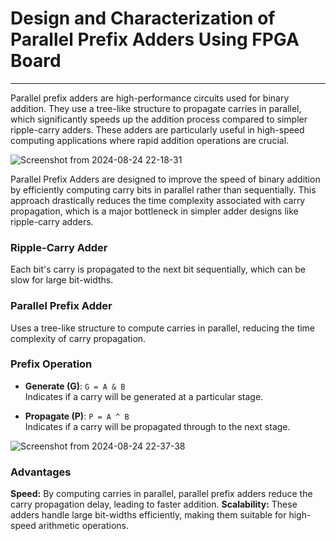 # Design and Characterization of Parallel Prefix Adders Using FPGA Board

---

Parallel prefix adders are high-performance circuits used for binary addition. They use a tree-like structure to propagate carries in parallel, which significantly speeds up the addition process compared to simpler ripple-carry adders. These adders are particularly useful in high-speed computing applications where rapid addition operations are crucial.

![Screenshot from 2024-08-24 22-18-31](https://github.com/user-attachments/assets/e9d96e39-9743-41a9-8a77-6da2bf045de1)


Parallel Prefix Adders are designed to improve the speed of binary addition by efficiently computing carry bits in parallel rather than sequentially. This approach drastically reduces the time complexity associated with carry propagation, which is a major bottleneck in simpler adder designs like ripple-carry adders.

### Ripple-Carry Adder

Each bit's carry is propagated to the next bit sequentially, which can be slow for large bit-widths.

### Parallel Prefix Adder

Uses a tree-like structure to compute carries in parallel, reducing the time complexity of carry propagation.

### Prefix Operation

- **Generate (G)**: `G = A & B`  
  Indicates if a carry will be generated at a particular stage.

- **Propagate (P)**: `P = A ^ B`  
  Indicates if a carry will be propagated through to the next stage.
  
![Screenshot from 2024-08-24 22-37-38](https://github.com/user-attachments/assets/9911167e-51ef-4ab0-862d-cfba4e14cd8c)

### Advantages
**Speed:** By computing carries in parallel, parallel prefix adders reduce the carry propagation delay, leading to faster addition.
**Scalability:** These adders handle large bit-widths efficiently, making them suitable for high-speed arithmetic operations.
